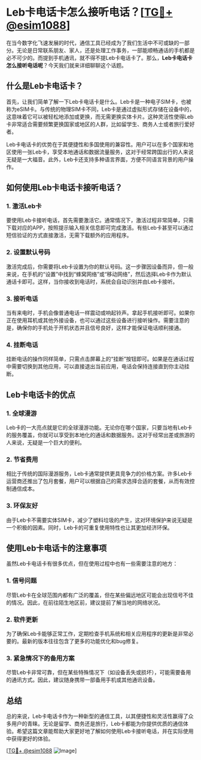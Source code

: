 # Leb卡电话卡怎么接听电话？[[TG💪+ @esim1088](https://t.me/s/esim1088)]

在当今数字化飞速发展的时代，通信工具已经成为了我们生活中不可或缺的一部分。无论是日常联系朋友、家人，还是处理工作事务，一部能顺畅通话的手机都是必不可少的。而提到手机通讯，就不得不提Leb卡电话卡了。那么，**Leb卡电话卡怎么接听电话呢**？今天我们就来详细聊聊这个话题。

## 什么是Leb卡电话卡？

首先，让我们简单了解一下Leb卡电话卡是什么。Leb卡是一种电子SIM卡，也被称为eSIM卡。与传统的物理SIM卡不同，Leb卡是通过虚拟形式存储在设备中的，这意味着它可以被轻松地添加或更换，而无需更换实体卡片。这种灵活性使得Leb卡非常适合需要频繁更换国家或地区的人群，比如留学生、商务人士或者旅行爱好者。

Leb卡电话卡的优势在于其便捷性和多国使用的兼容性。用户可以在多个国家和地区使用一张Leb卡，享受本地通话和数据流量服务，这对于经常跨国出行的人来说无疑是一大福音。此外，Leb卡还支持多种语言界面，方便不同语言背景的用户操作。

## 如何使用Leb卡电话卡接听电话？

### 1. **激活Leb卡**
要使用Leb卡接听电话，首先需要激活它。通常情况下，激活过程非常简单，只需下载对应的APP，按照提示输入相关信息即可完成激活。有些Leb卡甚至可以通过短信验证的方式直接激活，无需下载额外的应用程序。

### 2. **设置默认号码**
激活完成后，你需要将Leb卡设置为你的默认号码。这一步骤因设备而异，但一般来说，在手机的“设置”中找到“蜂窝网络”或“移动网络”，然后选择Leb卡作为默认通话卡即可。这样，当你接收到电话时，系统会自动识别并由Leb卡接听。

### 3. **接听电话**
当有来电时，手机会像普通电话一样震动或响起铃声。拿起手机接听即可。如果你正在使用耳机或其他外接设备，也可以通过这些设备进行接听操作。需要注意的是，确保你的手机处于开机状态并且信号良好，这样才能保证电话顺利接通。

### 4. **挂断电话**
挂断电话的操作同样简单，只需点击屏幕上的“挂断”按钮即可。如果是在通话过程中需要切换到其他应用，可以直接退出当前应用，电话会保持连接直到你主动挂断。

## Leb卡电话卡的优点

### 1. **全球漫游**
Leb卡的一大亮点就是它的全球漫游功能。无论你在哪个国家，只要当地有Leb卡的服务覆盖，你就可以享受到本地化的通话和数据服务。这对于经常出差或旅游的人来说，无疑是一个巨大的便利。

### 2. **节省费用**
相比于传统的国际漫游服务，Leb卡通常提供更具竞争力的价格方案。许多Leb卡运营商还推出了包月套餐，用户可以根据自己的需求选择合适的套餐，从而有效控制通信成本。

### 3. **环保友好**
由于Leb卡不需要实体SIM卡，减少了塑料垃圾的产生，这对环境保护来说无疑是一个积极的因素。同时，Leb卡的可重复使用特性也让其更加经济环保。

## 使用Leb卡电话卡的注意事项

虽然Leb卡电话卡有很多优点，但在使用过程中也有一些需要注意的地方：

### 1. **信号问题**
尽管Leb卡在全球范围内都有广泛的覆盖，但在某些偏远地区可能会出现信号不佳的情况。因此，在前往陌生地区前，建议提前了解当地的网络状况。

### 2. **软件更新**
为了确保Leb卡能够正常工作，定期检查手机系统和相关应用程序的更新是非常必要的。最新的版本往往包含了更多的功能优化和bug修复。

### 3. **紧急情况下的备用方案**
尽管Leb卡非常可靠，但在某些特殊情况下（如设备丢失或损坏），可能需要备用的通讯方式。因此，建议随身携带一部备用手机或其他通讯设备。

## 总结

总的来说，Leb卡电话卡作为一种新型的通信工具，以其便捷性和灵活性赢得了众多用户的青睐。无论是留学、商务还是旅行，Leb卡都能为你提供优质的通信体验。希望这篇文章能帮助大家更好地了解如何使用Leb卡接听电话，并在实际使用中获得更好的体验。

[[TG💪+ @esim1088](https://t.me/s/esim1088) ![Image](https://i.postimg.cc/4NQfJmqS/Snipaste-2025-05-13-00-14-12.png)]